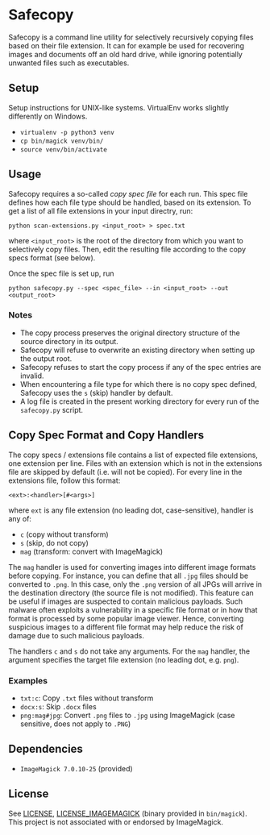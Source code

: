 # Safecopy
Safecopy is a command line utility for selectively recursively copying files based on their file extension. It can for example be used for recovering images and documents off an old hard drive, while ignoring potentially unwanted files such as executables.

## Setup
Setup instructions for UNIX-like systems. VirtualEnv works slightly differently on Windows.
- `virtualenv -p python3 venv`
- `cp bin/magick venv/bin/`
- `source venv/bin/activate`

## Usage
Safecopy requires a so-called _copy spec file_ for each run. This spec file defines how each file type should be handled, based on its extension. To get a list of all file extensions in your input directry, run:
```
python scan-extensions.py <input_root> > spec.txt
``` 

where `<input_root>` is the root of the directory from which you want to selectively copy files. Then, edit the resulting file according to the copy specs format (see below).

Once the spec file is set up, run
```
python safecopy.py --spec <spec_file> --in <input_root> --out <output_root>
```

### Notes
- The copy process preserves the original directory structure of the source directory in its output.
- Safecopy will refuse to overwrite an existing directory when setting up the output root.
- Safecopy refuses to start the copy process if any of the spec entries are invalid.
- When encountering a file type for which there is no copy spec defined, Safecopy uses the `s` (skip) handler by default.
- A log file is created in the present working directory for every run of the `safecopy.py` script.

## Copy Spec Format and Copy Handlers
The copy specs / extensions file contains a list of expected file extensions, one extension per line. Files with an extension which is not in the extensions file are skipped by default (i.e. will not be copied). For every line in the extensions file, follow this format:

```
<ext>:<handler>[#<args>]
```

where `ext` is any file extension (no leading dot, case-sensitive), handler is any of:
- `c` (copy without transform)
- `s` (skip, do not copy)
- `mag` (transform: convert with ImageMagick)

The `mag` handler is used for converting images into different image formats before copying. For instance, you can define that all `.jpg` files should be converted to `.png`. In this case, only the `.png` version of all JPGs will arrive in the destination directory (the source file is not modified). This feature can be useful if images are suspected to contain malicious payloads. Such malware often exploits a vulnerability in a specific file format or in how that format is processed by some popular image viewer. Hence, converting suspicious images to a different file format may help reduce the risk of damage due to such malicious payloads.

The handlers `c` and `s` do not take any arguments. For the `mag` handler, the argument specifies the target file extension (no leading dot, e.g. `png`). 

### Examples
- `txt:c`: Copy `.txt` files without transform
- `docx:s`: Skip `.docx` files
- `png:mag#jpg`: Convert `.png` files to `.jpg` using ImageMagick (case sensitive, does not apply to `.PNG`)

## Dependencies
- `ImageMagick 7.0.10-25` (provided)

## License
See [LICENSE](LICENSE), [LICENSE_IMAGEMAGICK](LICENSE_IMAGEMAGICK) (binary provided in `bin/magick`). This project is not associated with or endorsed by ImageMagick.
